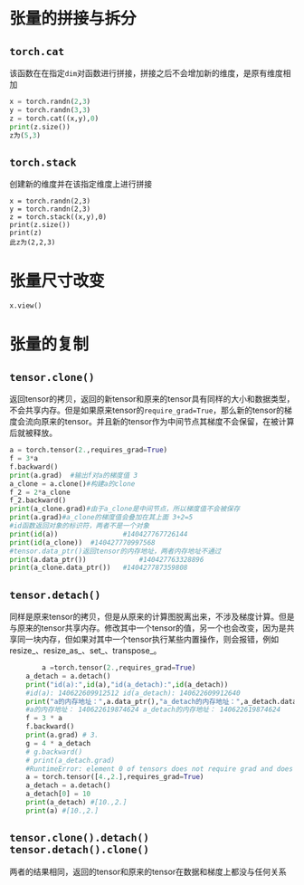 # 张量的拼接与拆分

## ``torch.cat``

该函数在在指定``dim``对函数进行拼接，拼接之后不会增加新的维度，是原有维度相加

```python
x = torch.randn(2,3)
y = torch.randn(3,3)
z = torch.cat((x,y),0)
print(z.size())
z为(5,3)
```

## ``torch.stack``

创建新的维度并在该指定维度上进行拼接

```
x = torch.randn(2,3)
y = torch.randn(2,3)
z = torch.stack((x,y),0)
print(z.size())
print(z)
此z为(2,2,3)
```

# 张量尺寸改变

```x.view()```



# 张量的复制

## `tensor.clone()`

返回tensor的拷贝，返回的新tensor和原来的tensor具有同样的大小和数据类型，不会共享内存。但是如果原来tensor的`require_grad=True`，那么新的tensor的梯度会流向原来的tensor。并且新的tensor作为中间节点其梯度不会保留，在被计算后就被释放。

```python
a = torch.tensor(2.,requires_grad=True)
f = 3*a
f.backward() 
print(a.grad)  #输出f对a的梯度值 3
a_clone = a.clone()#构建a的clone
f_2 = 2*a_clone
f_2.backward()
print(a_clone.grad)#由于a_clone是中间节点，所以梯度值不会被保存
print(a.grad)#a_clone的梯度值会叠加在其上面 3+2=5
#id函数返回对象的标识符，两者不是一个对象
print(id(a))				#140427767726144
print(id(a_clone))	#140427770997568
#tensor.data_ptr()返回tensor的内存地址，两者内存地址不通过
print(a.data_ptr())				#140427763328896
print(a_clone.data_ptr())	#140427787359808
```

## `tensor.detach()`

同样是原来tensor的拷贝，但是从原来的计算图脱离出来，不涉及梯度计算。但是与原来的tensor共享内存。修改其中一个tensor的值，另一个也会改变，因为是共享同一块内存，但如果对其中一个tensor执行某些内置操作，则会报错，例如resize\_、resize_as\_、set\_、transpose\_。

```python
		a =torch.tensor(2.,requires_grad=True)
    a_detach = a.detach()
    print("id(a):",id(a),"id(a_detach):",id(a_detach))
    #id(a): 140622609912512 id(a_detach): 140622609912640
    print("a的内存地址：",a.data_ptr(),"a_detach的内存地址：",a_detach.data_ptr()) 
    #a的内存地址： 140622619874624 a_detach的内存地址： 140622619874624
    f = 3 * a
    f.backward()
    print(a.grad) # 3.
    g = 4 * a_detach
    # g.backward()
    # print(a_detach.grad) 
    #RuntimeError: element 0 of tensors does not require grad and does not have a grad_fn 说明a_detach没有梯度require_grad
    a = torch.tensor([4.,2.],requires_grad=True)
    a_detach = a.detach()
    a_detach[0] = 10
    print(a_detach) #[10.,2.]
    print(a) #[10.,2.]

```

## **`tensor.clone().detach() tensor.detach().clone()`**

两者的结果相同，返回的tensor和原来的tensor在数据和梯度上都没与任何关系























